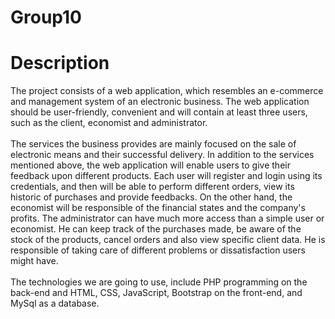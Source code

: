 # Group10

# Description
The project consists of a web application, which resembles an e-commerce and management system of an electronic business. The web application should be user-friendly, convenient and will contain at least three users, such as the client, economist and administrator. <br/> <br/>
The services the business provides are mainly focused on the sale of electronic means and their successful delivery. In addition to the services mentioned above, the web application will enable users to give their feedback upon different products. Each user will register and login using its credentials, and then will be able to perform different orders, view its historic of purchases and provide feedbacks. On the other hand, the economist will be responsible of the financial states and the company's profits. The administrator can have much more access than a simple user or economist. He can keep track of the purchases made, be aware of the stock of the products, cancel orders and also view specific client data. He is responsible of taking care of different problems or dissatisfaction users might have. <br/> <br/>
The technologies we are going to use, include PHP programming on the back-end and HTML, CSS, JavaScript, Bootstrap on the front-end, and MySql as a database.

